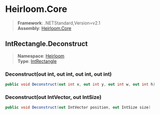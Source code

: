 # Heirloom.Core

> **Framework**: .NETStandard,Version=v2.1  
> **Assembly**: [Heirloom.Core][0]  

## IntRectangle.Deconstruct

> **Namespace**: [Heirloom][0]  
> **Type**: [IntRectangle][1]  

### Deconstruct(out int, out int, out int, out int)

```cs
public void Deconstruct(out int x, out int y, out int w, out int h)
```

### Deconstruct(out IntVector, out IntSize)

```cs
public void Deconstruct(out IntVector position, out IntSize size)
```

[0]: ../Heirloom.Core.md
[1]: Heirloom.IntRectangle.md
